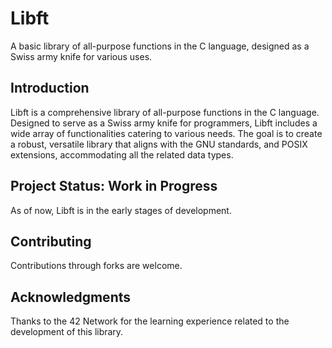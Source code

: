 # Libft
A basic library of all-purpose functions in the C language, designed as a Swiss army knife for various uses.

## Introduction
Libft is a comprehensive library of all-purpose functions in the C language. Designed to serve as a Swiss army knife for programmers, Libft includes a wide array of functionalities catering to various needs. The goal is to create a robust, versatile library that aligns with the GNU standards, and POSIX extensions, accommodating all the related data types.

## Project Status: Work in Progress
As of now, Libft is in the early stages of development.

## Contributing
Contributions through forks are welcome.

## Acknowledgments
Thanks to the 42 Network for the learning experience related to the development of this library.
